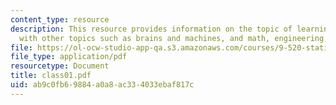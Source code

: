 ```yaml
---
content_type: resource
description: This resource provides information on the topic of learning as associated
  with other topics such as brains and machines, and math, engineering, neuroscience.
file: https://ol-ocw-studio-app-qa.s3.amazonaws.com/courses/9-520-statistical-learning-theory-and-applications-spring-2006/ab9c0fb69884a0a8ac334033ebaf817c_class01.pdf
file_type: application/pdf
resourcetype: Document
title: class01.pdf
uid: ab9c0fb6-9884-a0a8-ac33-4033ebaf817c
---
```

